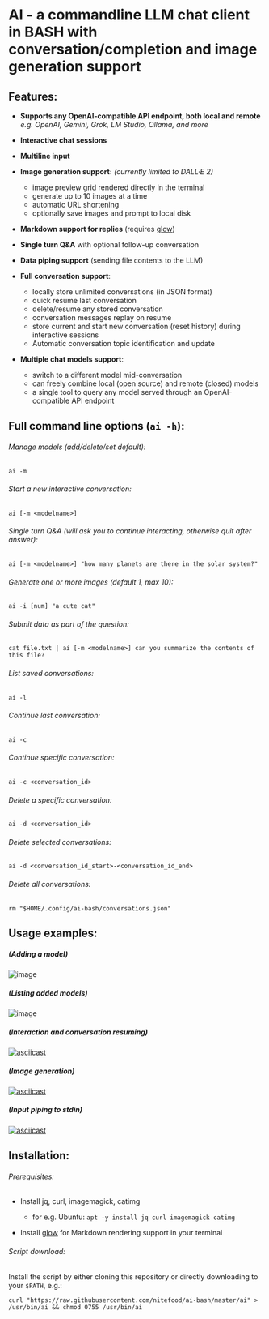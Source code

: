 # AI - a commandline LLM chat client in BASH with conversation/completion and image generation support

## Features:

* **Supports any OpenAI-compatible API endpoint, both local and remote** *e.g. OpenAI, Gemini, Grok, LM Studio, Ollama, and more*

* **Interactive chat sessions**

* **Multiline input**

* **Image generation support:** *(currently limited to DALL·E 2)*
  
  * image preview grid rendered directly in the terminal
  * generate up to 10 images at a time
  * automatic URL shortening
  * optionally save images and prompt to local disk

* **Markdown support for replies** (requires [glow](https://github.com/charmbracelet/glow#installation))

* **Single turn Q&A** with optional follow-up conversation

* **Data piping support** (sending file contents to the LLM)

* **Full conversation support**:
  
  * locally store unlimited conversations (in JSON format)
  * quick resume last conversation
  * delete/resume any stored conversation
  * conversation messages replay on resume
  * store current and start new conversation (reset history) during interactive sessions
  * Automatic conversation topic identification and update

* **Multiple chat models support**:

  * switch to a different model mid-conversation
  * can freely combine local (open source) and remote (closed) models
  * a single tool to query any model served through an OpenAI-compatible API endpoint

## Full command line options (`ai -h`):

###### Manage models (add/delete/set default):

  `ai -m`

###### Start a new interactive conversation:

`ai [-m <modelname>]`

###### Single turn Q&A (will ask you to continue interacting, otherwise quit after answer):

`ai [-m <modelname>] "how many planets are there in the solar system?"`

###### Generate one or more images (default 1, max 10):

`ai -i [num] "a cute cat"`

###### Submit data as part of the question:

`cat file.txt | ai [-m <modelname>] can you summarize the contents of this file?`

###### List saved conversations:

`ai -l`

###### Continue last conversation:

`ai -c`

###### Continue specific conversation:

`ai -c <conversation_id>`

###### Delete a specific conversation:

`ai -d <conversation_id>`

###### Delete selected conversations:

`ai -d <conversation_id_start>-<conversation_id_end>`

###### Delete all conversations:

`rm "$HOME/.config/ai-bash/conversations.json"`

## Usage examples:

##### (Adding a model)

![image](https://github.com/user-attachments/assets/acd404d6-1766-4764-a590-bceb04bb3696)

##### (Listing added models)

![image](https://github.com/user-attachments/assets/feace719-0308-4e6a-8a03-f1f21d941378)

##### (Interaction and conversation resuming)

[![asciicast](https://asciinema.org/a/572784.svg)](https://asciinema.org/a/572784)

##### (Image generation)

[![asciicast](https://asciinema.org/a/572785.svg)](https://asciinema.org/a/572785)

##### (Input piping to stdin)

[![asciicast](https://asciinema.org/a/572786.svg)](https://asciinema.org/a/572786)

## Installation:

###### Prerequisites:

* Install jq, curl, imagemagick, catimg
  
  * for e.g. Ubuntu: `apt -y install jq curl imagemagick catimg`

* Install [glow](https://github.com/charmbracelet/glow#installation) for Markdown rendering support in your terminal

###### Script download:

Install the script by either cloning this repository or directly downloading to your `$PATH`, e.g.:

```shell
curl "https://raw.githubusercontent.com/nitefood/ai-bash/master/ai" > /usr/bin/ai && chmod 0755 /usr/bin/ai
```
